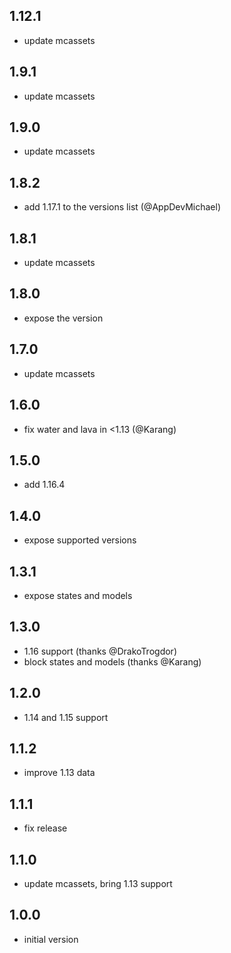## 1.12.1
* update mcassets

## 1.9.1
* update mcassets

## 1.9.0
* update mcassets

## 1.8.2
* add 1.17.1 to the versions list (@AppDevMichael)

## 1.8.1
* update mcassets

## 1.8.0
* expose the version

## 1.7.0
* update mcassets

## 1.6.0
* fix water and lava in <1.13 (@Karang)

## 1.5.0
* add 1.16.4

## 1.4.0
* expose supported versions

## 1.3.1
* expose states and models

## 1.3.0

* 1.16 support (thanks @DrakoTrogdor)
* block states and models (thanks @Karang)

## 1.2.0

* 1.14 and 1.15 support

## 1.1.2

* improve 1.13 data

## 1.1.1

* fix release

## 1.1.0

* update mcassets, bring 1.13 support

## 1.0.0

* initial version
